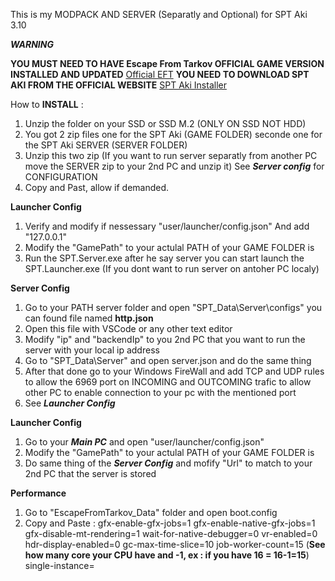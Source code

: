 This is my MODPACK AND SERVER (Separatly and Optional) for SPT Aki 3.10

***WARNING***

**YOU MUST NEED TO HAVE Escape From Tarkov OFFICIAL GAME VERSION INSTALLED AND UPDATED**
[Official EFT](https://www.escapefromtarkov.com/preorder-page/)
**YOU NEED TO DOWNLOAD SPT AKI FROM THE OFFICIAL WEBSITE**
[SPT Aki Installer](https://hub.sp-tarkov.com/files/file/672-spt-installer/)

How to **INSTALL** :

1.  Unzip the folder on your SSD or SSD M.2 (ONLY ON SSD NOT HDD)
2.  You got 2 zip files one for the SPT Aki (GAME FOLDER) seconde one for the SPT Aki SERVER (SERVER FOLDER)
3.  Unzip this two zip (If you want to run server separatly from another PC move the SERVER zip to your 2nd PC and unzip it) See ***Server config*** for CONFIGURATION
4.  Copy and Past, allow if demanded.

**Launcher Config**

1.  Verify and modify if nessessary "user/launcher/config.json" And add "127.0.0.1"
2.  Modify the "GamePath" to your actulal PATH of your GAME FOLDER is
3.  Run the SPT.Server.exe after he say server you can start launch the SPT.Launcher.exe (If you dont want to run server on antoher PC localy)

**Server Config**

1.  Go to your PATH server folder and open "SPT_Data\Server\configs" you can found file named **http.json**
2.  Open this file with VSCode or any other text editor
3.  Modify "ip" and "backendIp" to you 2nd PC that you want to run the server with your local ip address
4.  Go to  "SPT_Data\Server\" and open server.json and do the same thing 
5.  After that done go to your Windows FireWall and add TCP and UDP rules to allow the 6969 port on INCOMING and OUTCOMING trafic to allow other PC to enable connection to your pc with the mentioned port
6.  See ***Launcher Config***

**Launcher Config**

1.  Go to your ***Main PC*** and open "user/launcher/config.json"
2.  Modify the "GamePath" to your actulal PATH of your GAME FOLDER is
3.  Do same thing of the ***Server Config*** and mofify "Url" to match to your 2nd PC that the server is stored 

**Performance**

1.  Go to "EscapeFromTarkov_Data" folder and open boot.config 
2.  Copy and Paste : 
                        gfx-enable-gfx-jobs=1
                        gfx-enable-native-gfx-jobs=1
                        gfx-disable-mt-rendering=1
                        wait-for-native-debugger=0
                        vr-enabled=0
                        hdr-display-enabled=0
                        gc-max-time-slice=10
                        job-worker-count=15 (**See how many core your CPU have and -1, ex : if you have 16 = 16-1=15**)
                        single-instance=
